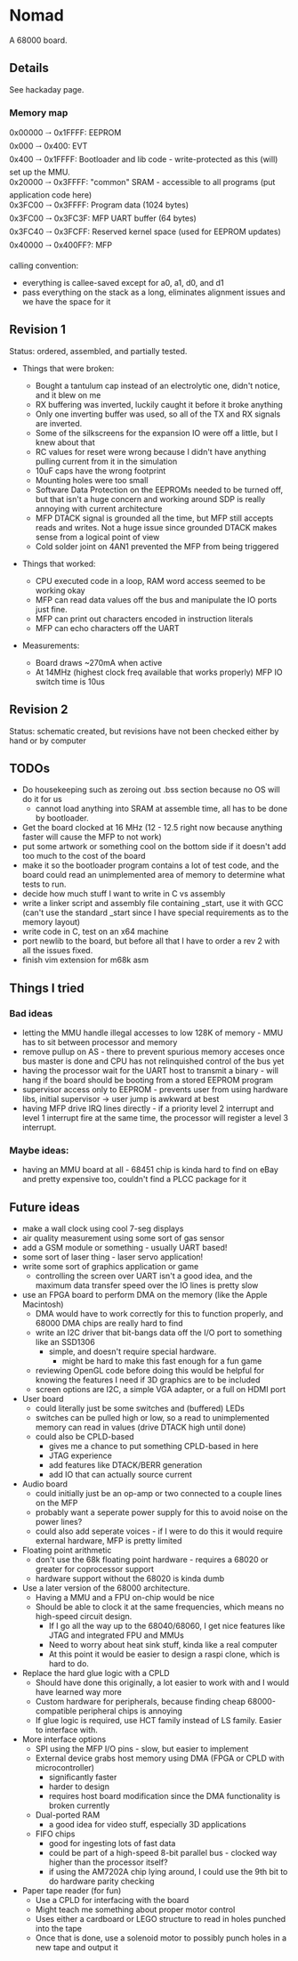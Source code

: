 # Nomad

A 68000 board.

## Details
See hackaday page.

### Memory map
0x00000 🠂 0x1FFFF: EEPROM  
	0x000 🠂 0x400: EVT  
	0x400 🠂 0x1FFFF: Bootloader and lib code - write-protected as this (will) set up the MMU.  
0x20000 🠂 0x3FFFF: "common" SRAM - accessible to all programs (put application code here)  
	0x3FC00 🠂 0x3FFFF: Program data (1024 bytes)  
		0x3FC00 🠂 0x3FC3F: MFP UART buffer (64 bytes)  
		0x3FC40 🠂 0x3FCFF: Reserved kernel space (used for EEPROM updates)  
0x40000 🠂 0x400FF?: MFP  

calling convention:
 - everything is callee-saved except for a0, a1, d0, and d1
 - pass everything on the stack as a long, eliminates alignment issues and we have the space for it

## Revision 1
Status: ordered, assembled, and partially tested.
  
 - Things that were broken:
	 - Bought a tantulum cap instead of an electrolytic one, didn't notice, and it blew on me
	 - RX buffering was inverted, luckily caught it before it broke anything
	 - Only one inverting buffer was used, so all of the TX and RX signals are inverted.
	 - Some of the silkscreens for the expansion IO were off a little, but I knew about that
	 - RC values for reset were wrong because I didn't have anything pulling current from it in the simulation
	 - 10uF caps have the wrong footprint
	 - Mounting holes were too small
	 - Software Data Protection on the EEPROMs needed to be turned off, but that isn't a huge concern and working around SDP is really annoying with current architecture
	 - MFP DTACK signal is grounded all the time, but MFP still accepts reads and writes.  Not a huge issue since grounded DTACK makes sense from a logical point of view
	 - Cold solder joint on 4AN1 prevented the MFP from being triggered

 - Things that worked:
	 - CPU executed code in a loop, RAM word access seemed to be working okay
	 - MFP can read data values off the bus and manipulate the IO ports just fine.
	 - MFP can print out characters encoded in instruction literals
	 - MFP can echo characters off the UART

 - Measurements:
	 - Board draws ~270mA when active
	 - At 14MHz (highest clock freq available that works properly) MFP IO switch time is 10us

## Revision 2
Status: schematic created, but revisions have not been checked either by hand or by computer

## TODOs
 - Do housekeeping such as zeroing out .bss section because no OS will do it for us
   - cannot load anything into SRAM at assemble time, all has to be done by bootloader.
 - Get the board clocked at 16 MHz (12 - 12.5 right now because anything faster will cause the MFP to not work)
 - put some artwork or something cool on the bottom side if it doesn't add too much to the cost of the board
 - make it so the bootloader program contains a lot of test code, and the board could read an unimplemented area of memory to determine what tests to run.
 - decide how much stuff I want to write in C vs assembly
 - write a linker script and assembly file containing _start, use it with GCC (can't use the standard _start since I have special requirements as to the memory layout)
 - write code in C, test on an x64 machine
 - port newlib to the board, but before all that I have to order a rev 2 with all the issues fixed.
 - finish vim extension for m68k asm

## Things I tried

### Bad ideas
 - letting the MMU handle illegal accesses to low 128K of memory - MMU has to sit between processor and memory
 - remove pullup on AS - there to prevent spurious memory acceses once bus master is done and CPU has not relinquished control of the bus yet
 - having the processor wait for the UART host to transmit a binary - will hang if the board should be booting from a stored EEPROM program
 - supervisor access only to EEPROM - prevents user from using hardware libs, initial supervisor -> user jump is awkward at best
 - having MFP drive IRQ lines directly - if a priority level 2 interrupt and level 1 interrupt fire at the same time, the processor will register a level 3 interrupt.

### Maybe ideas:
 - having an MMU board at all - 68451 chip is kinda hard to find on eBay and pretty expensive too, couldn't find a PLCC package for it

## Future ideas
 - make a wall clock using cool 7-seg displays
 - air quality measurement using some sort of gas sensor
 - add a GSM module or something - usually UART based!
 - some sort of laser thing - laser servo application!
 - write some sort of graphics application or game
	 - controlling the screen over UART isn't a good idea, and the maximum data transfer speed over the IO lines is pretty slow
 - use an FPGA board to perform DMA on the memory (like the Apple Macintosh)
	 - DMA would have to work correctly for this to function properly, and 68000 DMA chips are really hard to find
	 - write an I2C driver that bit-bangs data off the I/O port to something like an SSD1306
	   - simple, and doesn't require special hardware.
		 - might be hard to make this fast enough for a fun game
	 - reviewing OpenGL code before doing this would be helpful for knowing the features I need if 3D graphics are to be included
	 - screen options are I2C, a simple VGA adapter, or a full on HDMI port
 - User board
	 - could literally just be some switches and (buffered) LEDs
	 - switches can be pulled high or low, so a read to unimplemented memory can read in values (drive DTACK high until done)
	 - could also be CPLD-based
		 - gives me a chance to put something CPLD-based in here
		 - JTAG experience
		 - add features like DTACK/BERR generation
		 - add IO that can actually source current
 - Audio board
	 - could initially just be an op-amp or two connected to a couple lines on the MFP
	 - probably want a seperate power supply for this to avoid noise on the power lines?
	 - could also add seperate voices - if I were to do this it would require external hardware, MFP is pretty limited
 - Floating point arithmetic
	 - don't use the 68k floating point hardware - requires a 68020 or greater for coprocessor support
	 - hardware support without the 68020 is kinda dumb
 - Use a later version of the 68000 architecture.
   - Having a MMU and a FPU on-chip would be nice
   - Should be able to clock it at the same frequencies, which means no high-speed circuit design.
	 - If I go all the way up to the 68040/68060, I get nice features like JTAG and integrated FPU and MMUs
	 - Need to worry about heat sink stuff, kinda like a real computer
	 - At this point it would be easier to design a raspi clone, which is hard to do.
 - Replace the hard glue logic with a CPLD
	 - Should have done this originally, a lot easier to work with and I would have learned way more
	 - Custom hardware for peripherals, because finding cheap 68000-compatible peripheral chips is annoying
	 - If glue logic is required, use HCT family instead of LS family. Easier to interface with.
 - More interface options
	 - SPI using the MFP I/O pins - slow, but easier to implement
	 - External device grabs host memory using DMA (FPGA or CPLD with microcontroller)
		 - significantly faster
		 - harder to design
		 - requires host board modification since the DMA functionality is broken currently
	 - Dual-ported RAM
		- a good idea for video stuff, especially 3D applications
	 - FIFO chips
		 - good for ingesting lots of fast data
		 - could be part of a high-speed 8-bit parallel bus - clocked way higher than the processor itself?
		 - if using the AM7202A chip lying around, I could use the 9th bit to do hardware parity checking
 - Paper tape reader (for fun)
	 - Use a CPLD for interfacing with the board
	 - Might teach me something about proper motor control
	 - Uses either a cardboard or LEGO structure to read in holes punched into the tape
	 - Once that is done, use a solenoid motor to possibly punch holes in a new tape and output it